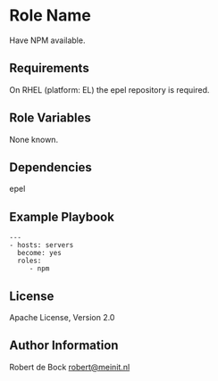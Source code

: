Role Name
=========

Have NPM available.

Requirements
------------

On RHEL (platform: EL) the epel repository is required.

Role Variables
--------------

None known.

Dependencies
------------

epel

Example Playbook
----------------

```
---
- hosts: servers
  become: yes
  roles:
     - npm
```

License
-------

Apache License, Version 2.0

Author Information
------------------

Robert de Bock <robert@meinit.nl>
